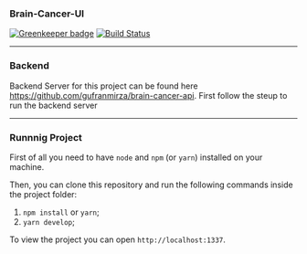 ### Brain-Cancer-UI

[![Greenkeeper badge](https://badges.greenkeeper.io/gufranmirza/Brain-Cancer-UI.svg)](https://greenkeeper.io/) [![Build Status](https://travis-ci.com/gufranmirza/Brain-Cancer-UI.svg?branch=master)](https://travis-ci.com/gufranmirza/Brain-Cancer-UI)

---

### Backend
Backend Server for this project can be found here https://github.com/gufranmirza/brain-cancer-api.
First follow the steup to run the backend server 

---

### Runnnig Project 
First of all you need to have `node` and `npm` (or `yarn`) installed on your machine.

Then, you can clone this repository and run the following commands inside the project folder:

1. `npm install` or `yarn`;
2. `yarn develop`;

To view the project you can open `http://localhost:1337`.


